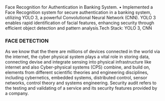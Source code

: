 Face Recognition for Authentication in Banking System.
•	Implemented a Face Recognition system for secure authentication in a banking system, utilizing YOLO 3, a powerful Convolutional Neural Network (CNN). YOLO 3 enables rapid identification of facial features, enhancing security through efficient object detection and pattern analysis.Tech Stack: YOLO 3, CNN

###   FACE DETECTION

As we know that the there are millions of devices connected in the world via the internet, the 
cyber physical system plays a vital role in storing data, connecting devise and integrate sensing 
into physical infrastructure like internet and also Cyber-physical systems (CPS) combine, and 
build on, elements from different scientific theories and engineering disciplines, including 
cybernetics, embedded systems, distributed control, sensor networks, control theory and 
systems engineering. Security audit refers to the testing and validating of a service and its 
security features provided by a company.
